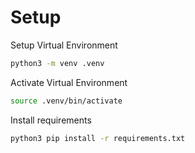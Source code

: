 # Setup
Setup Virtual Environment
```bash
python3 -m venv .venv
```
Activate Virtual Environment
```bash
source .venv/bin/activate
```
Install requirements
```bash
python3 pip install -r requirements.txt
```
